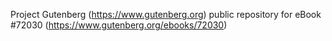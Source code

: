Project Gutenberg (https://www.gutenberg.org) public repository
for eBook #72030 (https://www.gutenberg.org/ebooks/72030)
